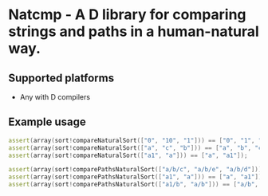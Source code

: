 # Natcmp - A D library for comparing strings and paths in a human-natural way.

## Supported platforms
* Any with D compilers

## Example usage
```D
assert(array(sort!compareNaturalSort(["0", "10", "1"])) == ["0", "1", "10"]);
assert(array(sort!compareNaturalSort(["a", "c", "b"])) == ["a", "b", "c"]);
assert(array(sort!compareNaturalSort(["a1", "a"])) == ["a", "a1"]);

assert(array(sort!comparePathsNaturalSort(["a/b/c", "a/b/e", "a/b/d"])) == ["a/b/c", "a/b/d", "a/b/e"]);
assert(array(sort!comparePathsNaturalSort(["a1", "a"])) == ["a", "a1"]);
assert(array(sort!comparePathsNaturalSort(["a1/b", "a/b"])) == ["a/b", "a1/b"]);
```